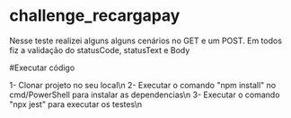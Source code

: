 # challenge_recargapay

Nesse teste realizei alguns alguns cenários no GET e um POST. Em todos fiz a validação do statusCode, statusText e Body

#Executar código

1- Clonar projeto no seu local\n
2- Executar o comando "npm install" no cmd/PowerShell para instalar as dependencias\n
3- Executar o comando "npx jest" para executar os testes\n
